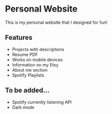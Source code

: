# Personal Website

This is my personal website that I designed for fun!

## Features
- Projects with descriptions
- Resume PDF
- Works on mobile devices
- Information on my Etsy
- About me section
- Spotify Playlists

## To be added...
- Spotify currently listening API
- Dark mode

